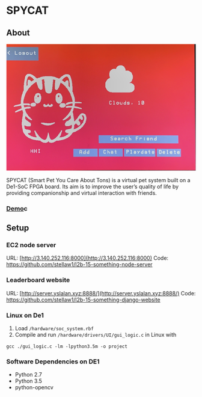 # SPYCAT

## About
![img](https://github.com/stellaw1/cpen391-spycat/blob/main/Docs/spycat.png?raw=true)

SPYCAT (Smart Pet You Care About Tons) is a virtual pet system built on a De1-SoC FPGA board. Its aim is to improve the user’s quality of life by providing companionship and virtual interaction with friends. 

### [Demo](https://youtu.be/jjGQYYytCDU)c
## Setup
### EC2 node server
URL: [http://3.140.252.116:8000](http://3.140.252.116:8000)
Code: https://github.com/stellaw1/l2b-15-something-node-server

### Leaderboard website
URL: [http://server.yslalan.xyz:8888/](http://server.yslalan.xyz:8888/)
Code: https://github.com/stellaw1/l2b-15-something-django-website

### Linux on De1
1. Load `/hardware/soc_system.rbf`
2. Compile and run `/hardware/drivers/UI/gui_logic.c` in Linux with
```
gcc ./gui_logic.c -lm -lpython3.5m -o project
```
### Software Dependencies on DE1
 - Python 2.7
 - Python 3.5
 - python-opencv
